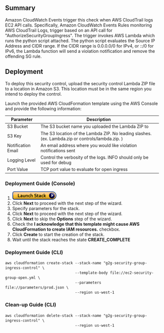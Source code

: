 ## Summary
Amazon CloudWatch Events trigger this check when AWS CloudTrail logs EC2 API calls. Specifically, Amazon CloudWatch Events Rules monitoring AWS CloudTrail Logs, trigger based on an API call for "AuthorizeSecurityGroupIngress". The trigger invokes AWS Lambda which runs the python script attached. The python script evaluates the Source IP Address and CIDR range. If the CIDR range is 0.0.0.0/0 for IPv4, or ::/0 for IPv6, the Lambda function will send a violation notification and remove the offending SG rule.

## Deployment

To deploy this security control, upload the security control Lambda ZIP file to a location in Amazon S3. This location must be in the same region you intend to deploy the control.

Launch the provided AWS CloudFormation template using the AWS Console and provide the following information:

  | Parameter            | Description
  | -------------------- | --------------------------------------------------------------------------------------------------
  | S3 Bucket            | The S3 bucket name you uploaded the Lambda ZIP to
  | S3 Key               | The S3 location of the Lambda ZIP. No leading slashes. (ex. Lambda.zip or controls/lambda.zip. )
  | Notification Email   | An email address where you would like violation notifications sent
  | Logging Level        | Control the verbosity of the logs. INFO should only be used for debug
  | Port Value           | TCP port value to evaluate for open ingress


### Deployment Guide (Console)
1. <a href="https://console.aws.amazon.com/cloudformation/home#/stacks/new?stackName=sg-controls&templateURL=https://s3.us-west-1.amazonaws.com/inf-security-automation/ec2-security-group-open.yml" target="_blank">![Launch](./img/launch-stack.png?raw=true "Launch")</a>
1. Click **Next** to proceed with the next step of the wizard.
1. Specify parameters for the stack.
1. Click **Next** to proceed with the next step of the wizard.
1. Click **Next** to skip the **Options** step of the wizard.
1. Check the **I acknowledge that this template might cause AWS CloudFormation to create IAM resources.** checkbox.
1. Click **Create** to start the creation of the stack.
1. Wait until the stack reaches the state **CREATE_COMPLETE**

### Deployment Guide (CLI)
```
aws cloudformation create-stack --stack-name "g2g-security-group-ingress-control" \
                                --template-body file://ec2-security-group-open.yml \
                                --parameters file://parameters/prod.json \
                                --region us-west-1
```

### Clean-up Guide (CLI)
```
aws cloudformation delete-stack --stack-name "g2g-security-group-ingress-control" \
                                --region us-west-1
```

